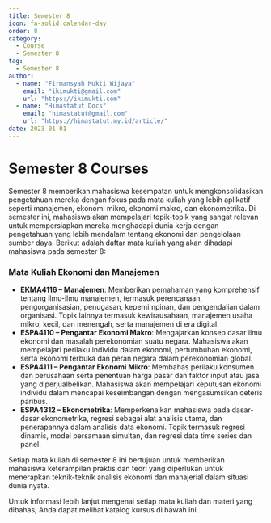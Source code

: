 ```yaml
--- 
title: Semester 8
icon: fa-solid:calendar-day
order: 8
category:
  - Course
  - Semester 8
tag:
  - Semester 8
author:
  - name: "Firmansyah Mukti Wijaya"
    email: "ikimukti@gmail.com"
    url: "https://ikimukti.com"
  - name: "Himastatut Docs"
    email: "himastatut@gmail.com"
    url: "https://himastatut.my.id/article/"
date: 2023-01-01
--- 
```


# Semester 8 Courses

Semester 8 memberikan mahasiswa kesempatan untuk mengkonsolidasikan pengetahuan mereka dengan fokus pada mata kuliah yang lebih aplikatif seperti manajemen, ekonomi mikro, ekonomi makro, dan ekonometrika. Di semester ini, mahasiswa akan mempelajari topik-topik yang sangat relevan untuk mempersiapkan mereka menghadapi dunia kerja dengan pengetahuan yang lebih mendalam tentang ekonomi dan pengelolaan sumber daya. Berikut adalah daftar mata kuliah yang akan dihadapi mahasiswa pada semester 8:

### Mata Kuliah Ekonomi dan Manajemen
- **EKMA4116 – Manajemen**: Memberikan pemahaman yang komprehensif tentang ilmu-ilmu manajemen, termasuk perencanaan, pengorganisasian, penugasan, kepemimpinan, dan pengendalian dalam organisasi. Topik lainnya termasuk kewirausahaan, manajemen usaha mikro, kecil, dan menengah, serta manajemen di era digital.
- **ESPA4110 – Pengantar Ekonomi Makro**: Mengajarkan konsep dasar ilmu ekonomi dan masalah perekonomian suatu negara. Mahasiswa akan mempelajari perilaku individu dalam ekonomi, pertumbuhan ekonomi, serta ekonomi terbuka dan peran negara dalam perekonomian global.
- **ESPA4111 – Pengantar Ekonomi Mikro**: Membahas perilaku konsumen dan perusahaan serta penentuan harga pasar dan faktor input atau jasa yang diperjualbelikan. Mahasiswa akan mempelajari keputusan ekonomi individu dalam mencapai keseimbangan dengan mengasumsikan ceteris paribus.
- **ESPA4312 – Ekonometrika**: Memperkenalkan mahasiswa pada dasar-dasar ekonometrika, regresi sebagai alat analisis utama, dan penerapannya dalam analisis data ekonomi. Topik termasuk regresi dinamis, model persamaan simultan, dan regresi data time series dan panel.

Setiap mata kuliah di semester 8 ini bertujuan untuk memberikan mahasiswa keterampilan praktis dan teori yang diperlukan untuk menerapkan teknik-teknik analisis ekonomi dan manajerial dalam situasi dunia nyata.

Untuk informasi lebih lanjut mengenai setiap mata kuliah dan materi yang dibahas, Anda dapat melihat katalog kursus di bawah ini.

<Catalog />


<GitContributors />
<GitChangelog />